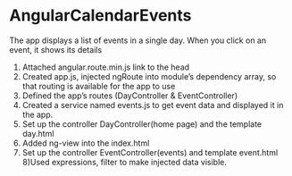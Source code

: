 # AngularCalendarEvents
The app displays a list of events in a single day. When you click on an event, it shows its details </br>
1) Attached angular.route.min.js link to the head </br>
2) Created app.js, injected ngRoute into module’s dependency array, so that routing is available for the app to use </br>  
3) Defined the app’s routes (DayController & EventController) </br>
4) Created a service named events.js to get event data and displayed it in the app. </br>
5) Set up the controller DayController(home page) and the template day.html </br>
6) Added ng-view into the index.html </br>
7) Set up the controller EventController(events) and template event.html </br>
8)Used expressions, filter to make injected data visible. </br>

